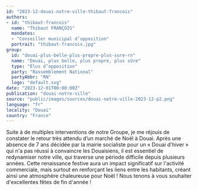 ```yaml
---
id: "2023-12-douai-notre-ville-thibaut-francois"
authors:
- id: "thibaut-francois"
  name: "Thibaut FRANÇOIS"
  mandates: 
  - "Conseiller municipal d’opposition"
  portrait: "thibaut-francois.jpg"
group:
  id: "douai-plus-belle-plus-propre-plus-sure-rn"
  name: "Douai, plus belle, plus propre, plus sûre"
  type: "Élus d’opposition"
  party: "Rassemblement National"
  partyAbbr: "RN"
  logo: "default.svg"
date: "2023-12-01T00:00:00Z"
publication: "douai-notre-ville"
source: "public/images/sources/douai-notre-ville-2023-12-p2.png"
language: "fr"
locality: "Douai"
country: "France"
---
```


Suite à de multiples interventions de notre Groupe, je me réjouis de constater le retour très attendu d’un marché de Noël à Douai. Après une absence de 7 ans décidée par la mairie socialiste pour un « Douai d'hiver » qui n'a pas réussi à convaincre les Douaisiens, il est essentiel de redynamiser notre ville, qui traverse une période difficile depuis plusieurs années. Cette renaissance festive aura un impact significatif sur l'activité commerciale, mais surtout en renforçant les liens entre les habitants, créant ainsi une atmosphère chaleureuse pour Noël !
Nous tenons à vous souhaiter d'excellentes fêtes de fin d'année !

